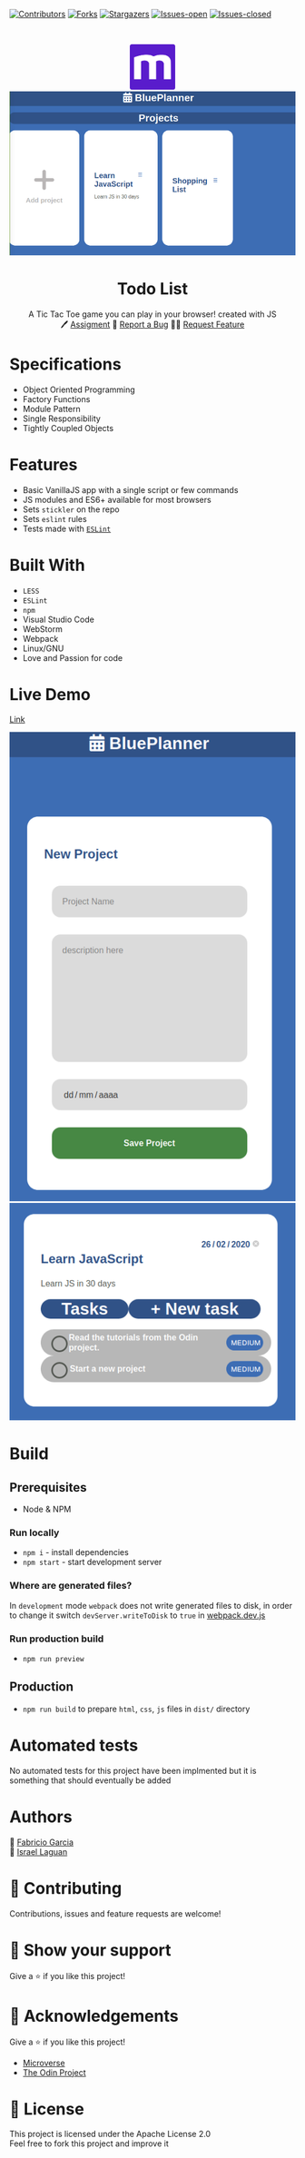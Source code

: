 <!-- PROJECT SHIELDS -->
<!--
*** "reference style" links are used for readability.
*** Reference links are enclosed in brackets [ ] instead of parentheses ( ).
*** See the bottom of this document for the declaration of the reference variables
*** for contributors-url, forks-url, etc. This is an optional, concise syntax you may use.
*** https://www.markdownguide.org/basic-syntax/#reference-style-links
-->

[![Contributors][contributors-shield]][contributors-url]
[![Forks][forks-shield]][forks-url]
[![Stargazers][stars-shield]][stars-url]
[![Issues-open][issues-open-shield]][issues-open-url]
[![Issues-closed][issues-closed-shield]][issues-closed-url]

<!-- PROJECT LOGO -->
<br />
<p align="center">
  <a href="https://www.microverse.org/">
    <img alt="Logo" height="80" src="./src/img/microverse.png" width="80">
  </a> <br>
  <img alt="Logo"  src="./src/img/home_projects.png" ">

  <h1 align="center">
	Todo List
  </h1>

  <p align="center">
    A Tic Tac Toe game you can play in your browser! created with JS
    <br />
	  🖊️
    <a href="https://www.theodinproject.com/courses/javascript/lessons/todo-list">Assigment</a>
    🐞
    <a href="https://github.com/fabricio-garcia/todo-js/issues">Report a Bug</a>
    🙋‍♂️
    <a href="https://github.com/fabricio-garcia/todo-js/issues">Request Feature</a>
  </p>

# Specifications

- Object Oriented Programming
- Factory Functions
- Module Pattern
- Single Responsibility
- Tightly Coupled Objects

# Features

- Basic VanillaJS app with a single script or few commands
- JS modules and ES6+ available for most browsers
- Sets `stickler` on the repo
- Sets `eslint` rules
- Tests made with [`ESLint`](https://eslint.org/)

# Built With

- `LESS`
- `ESLint`
- `npm`
- Visual Studio Code
- WebStorm
- Webpack
- Linux/GNU
- Love and Passion for code

# Live Demo

[Link](http://blue-planner.surge.sh/)

 <img alt="new project"  src="./src/img/new_project.png">
 <img alt="task list"  src="./src/img/task_list.png">

# Build

## Prerequisites

- Node & NPM

### Run locally

- `npm i` - install dependencies
- `npm start` - start development server

### Where are generated files?

In `development` mode `webpack` does not write generated files to disk, in order to change it
switch `devServer.writeToDisk` to `true` in [webpack.dev.js](./webpack.dev.js)

### Run production build

- `npm run preview`

## Production

- `npm run build` to prepare `html`, `css`, `js` files in `dist/` directory

# Automated tests

No automated tests for this project have been implmented but it is something that should eventually be added 

# Authors

👨 [Fabricio Garcia](https://github.com/fabricio-garcia)\
👨 [Israel Laguan](https://github.com/Israel-Laguan)

# 🤝 Contributing

Contributions, issues and feature requests are welcome!

# 🤗 Show your support

Give a ⭐️ if you like this project!

# 🏅 Acknowledgements

Give a ⭐️ if you like this project!

- [Microverse](https://www.microverse.org/)
- [The Odin Project](https://www.theodinproject.com/)

# 📝 License

This project is licensed under the Apache License 2.0\
Feel free to fork this project and improve it

<!-- MARKDOWN LINKS & IMAGES -->
<!-- https://www.markdownguide.org/basic-syntax/#reference-style-links -->

[contributors-shield]: https://img.shields.io/github/contributors/fabricio-garcia/todo-js?style=plastic
[contributors-url]: https://github.com/fabricio-garcia/todo-js/graphs/contributors
[forks-shield]: https://img.shields.io/github/forks/fabricio-garcia/todo-js?style=plastic
[forks-url]: https://github.com/fabricio-garcia/todo-js/network/members
[stars-shield]: https://img.shields.io/github/stars/fabricio-garcia/todo-js?style=plastic
[stars-url]: https://github.com/fabricio-garcia/todo-js/stargazers
[issues-open-shield]: https://img.shields.io/github/issues/fabricio-garcia/todo-js?style=plastic
[issues-closed-url]: https://github.com/fabricio-garcia/todo-js/issues
[issues-closed-shield]: https://img.shields.io/github/issues-closed/fabricio-garcia/todo-js?style=plastic
[issues-open-url]: https://github.com/fabricio-garcia/todo-js/issues
